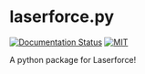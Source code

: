 # laserforce.py
[![Documentation Status](https://readthedocs.org/projects/laserforcepy/badge/?version=latest)](https://laserforcepy.readthedocs.io/en/latest/?badge=latest)
[![MIT](https://img.shields.io/pypi/l/gd.py.svg)](https://opensource.org/licenses/MIT)

A python package for Laserforce!
